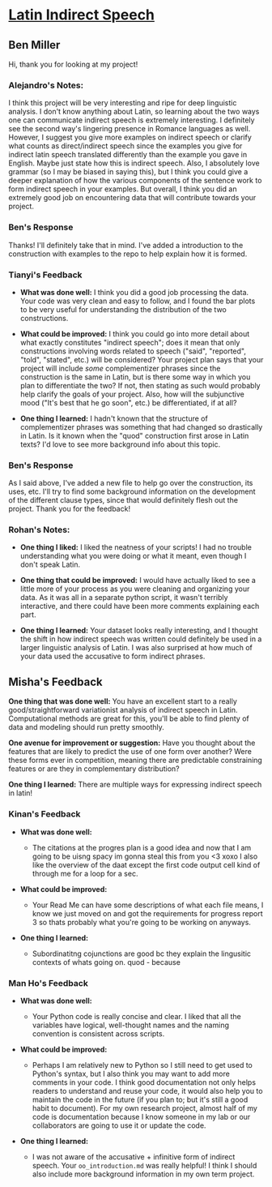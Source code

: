 # [Latin Indirect Speech](https://github.com/Data-Science-for-Linguists-2022/Latin-Indirect-Speech)
## Ben Miller
Hi, thank you for looking at my project!

### Alejandro's Notes:
I think this project will be very interesting and ripe for deep linguistic analysis. I don't know anything about Latin, so learning about the two ways one can communicate indirect speech is extremely interesting. I definitely see the second way's lingering presence in Romance languages as well. However, I suggest you give more examples on indirect speech or clarify what counts as direct/indirect speech since the examples you give for indirect latin speech translated differently than the example you gave in English. Maybe just state how this is indirect speech. Also, I absolutely love grammar (so I may be biased in saying this), but I think you could give a deeper explanation of how the various components of the sentence work to form indirect speech in your examples. But overall, I think you did an extremely good job on encountering data that will contribute towards your project.

### Ben's Response
Thanks! I'll definitely take that in mind. I've added a introduction to the construction with examples to the repo
to help explain how it is formed.

### Tianyi's Feedback

- **What was done well:**
I think you did a good job processing the data.
Your code was very clean and easy to follow, and I found the bar plots to be very useful for understanding the distribution of the two constructions.

- **What could be improved:**
I think you could go into more detail about what exactly constitutes "indirect speech"; does it mean that only constructions involving words related to speech ("said", "reported", "told", "stated", etc.) will be considered?
Your project plan says that your project will include *some* complementizer phrases since the construction is the same in Latin, but is there some way in which you plan to differentiate the two?
If not, then stating as such would probably help clarify the goals of your project.
Also, how will the subjunctive mood ("It's best that he go soon", etc.) be differentiated, if at all?

- **One thing I learned:**
I hadn't known that the structure of complementizer phrases was something that had changed so drastically in Latin.
Is it known when the "quod" construction first arose in Latin texts?
I'd love to see more background info about this topic.

### Ben's Response
As I said above, I've added a new file to help go over the construction, its uses, etc.
I'll try to find some background information on the development of the different clause types,
since that would definitely flesh out the project.
Thank you for the feedback!

### Rohan's Notes:
- **One thing I liked:** I liked the neatness of your scripts! I had no trouble understanding what you were doing or what it meant, even though I don't speak Latin.

- **One thing that could be improved:** I would have actually liked to see a little more of your process as you were cleaning and organizing your data. As it was all in a separate python script, it wasn't terribly interactive, and there could have been more comments explaining each part.

- **One thing I learned:** Your dataset looks really interesting, and I thought the shift in how indirect speech was written could definitely be used in a larger linguistic analysis of Latin. I was also surprised at how much of your data used the accusative to form indirect phrases.

## Misha's Feedback

**One thing that was done well:** You have an excellent start to a really good/straightforward variationist analysis of indirect speech in Latin. Computational methods are great for this, you'll be able to find plenty of data and modeling should run pretty smoothly.

**One avenue for improvement or suggestion:** Have you thought about the features that are likely to predict the use of one form over another? Were these forms ever in competition, meaning there are predictable constraining features or are they in complementary distribution?

**One thing I learned:** There are multiple ways for expressing indirect speech in latin!

### Kinan's Feedback

- **What was done well:**
  - The citations at the progres plan is a good idea and now that I am going to be uisng spacy im gonna steal this from you <3 xoxo I also like the overview of the daat except the first code output cell kind of through me for a loop for a sec.

- **What could be improved:**
  - Your Read Me can have some descriptions of what each file means, I know we just moved on and got the requirements for progress report 3 so thats probably what you're going to be working on anyways. 

- **One thing I learned:**
  - Subordinatitng cojunctions are good bc they explain the lingusitic contexts of whats going on. quod - because

### Man Ho's Feedback

- **What was done well:**
  - Your Python code is really concise and clear. I liked that all the variables have logical, well-thought names and the naming convention is consistent across scripts.

- **What could be improved:**
  -  Perhaps I am relatively new to Python so I still need to get used to Python's syntax, but I also think you may want to add more comments in your code. I think good documentation not only helps readers to understand and reuse your code, it would also help you to maintain the code in the future (if you plan to; but it's still a good habit to document). For my own research project, almost half of my code is documentation because I know someone in my lab or our collaborators are going to use it or update the code.

- **One thing I learned:**
  -  I was not aware of the accusative + infinitive form of indirect speech. Your `oo_introduction.md` was really helpful! I think I should also include more background information in my own term project.

